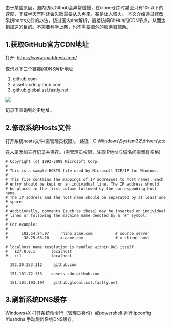 由于某些原因，国内访问Github会异常缓慢，在clone仓库时甚至只有10k以下的速度，下载半天有时还会失败需要从头再来，甚是让人恼火。 
本文介绍通过修改系统hosts文件的办法，绕过国内dns解析，直接访问GitHub的CDN节点，从而达到加速的目的。不需要科学上网，也不需要海外的服务器辅助。

## 1.获取GitHub官方CDN地址
打开: https://www.ipaddress.com/

查询以下三个链接的DNS解析地址 
1. github.com 
2. assets-cdn.github.com 
3. github.global.ssl.fastly.net

![](https://i.loli.net/2019/02/20/5c6cace840bbe.png)

记录下查询到的IP地址。

## 2.修改系统Hosts文件
打开系统hosts文件(需管理员权限)。 
路径：C:\Windows\System32\drivers\etc

在末尾添加三行记录并保存。(需管理员权限，注意IP地址与域名间需留有空格)
```
# Copyright (c) 1993-2009 Microsoft Corp.
#
# This is a sample HOSTS file used by Microsoft TCP/IP for Windows.
#
# This file contains the mappings of IP addresses to host names. Each
# entry should be kept on an individual line. The IP address should
# be placed in the first column followed by the corresponding host name.
# The IP address and the host name should be separated by at least one
# space.
#
# Additionally, comments (such as these) may be inserted on individual
# lines or following the machine name denoted by a '#' symbol.
#
# For example:
#
#      102.54.94.97     rhino.acme.com          # source server
#       38.25.63.10     x.acme.com              # x client host

# localhost name resolution is handled within DNS itself.
#   127.0.0.1       localhost
#   ::1             localhost

  192.30.253.112     github.com

  151.101.72.133    assets-cdn.github.com

  151.101.193.194    github.global.ssl.fastly.net
```
## 3.刷新系统DNS缓存
Windows+X 打开系统命令行（管理员身份）或powershell
运行 ipconfig /flushdns 手动刷新系统DNS缓存。
